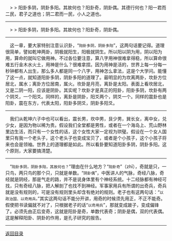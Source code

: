 &emsp;> > 阳卦多阴，阴卦多阳。其故何也？阳卦奇，阴卦偶。其德行何也？阳一君而二民，君子之道也；阴二君而一民，小人之道也。
___
&emsp;> > 阳卦多阴，阴卦多阳。其故何也？阳卦奇，阴卦偶。
___
&emsp;这一章，要大家特别注意认识卦，“``阳卦多阴，阴卦多阳``”，这两句话要记得。道理很简单，譬如乾坤两卦，阴极就阳生，阳极就阴生。所以阳以阴为用，阴以阳为用，算命的就叫它做用神。不过各位要注意，算八字用神很难拿得稳，所以算命很难五行金木水火土，用神是什么？很难拿捏。因为用神是活的，世界上每一分每一秒钟都有人出生，那么多人都是同一个八字，用神怎么拿法，这是个大学问。能懂了这一点，就知道阳卦多阴，阴卦多阳的道理了。最明显的为坎离两卦，坎卦方位居北，属水；离卦方位居南，属火。坎卦是月亮，离卦是太阳。表面上看坎居北，又是二阴一阳，应该是阴卦。其实呢？坎卦才是真正的阳卦，阳卦多阴，坎卦有两个阴爻，一个阳爻。同样的，离卦是阴卦，阳爻两个，阴爻一个。同样的震卦也是阳卦，震在东方，代表太阳，阳卦多阴爻，阴卦多阳爻。 
___
&emsp;我们从乾坤六子中也可以看出，震长男，坎中男，艮少男，巽长女，离中女，兑少女，是因为物以稀为贵。假设我们全堂都是男性，或者在一个海岛上、荒山野林里边生活，而只有一个女性的话，这个女性大家一定视为珙璧。假设在一个女人国里只有我一个老头子，这个老头子也变成宝贝了，或者是个小孩子，这个小孩子将来也会是领袖。世界上的道理都是如此。所以看卦要知道阳卦多阴，阴卦多阳。这个原则，大家要搞清楚。
___
&emsp;“``阳卦多阴，阴卦多阳，其故何也？``”理由在什么地方？“``阳卦奇``”（zhī），奇就是只，一只鸟，两只鸟的那个只，只就是单数。“``阴卦偶``”，中医讲人的气脉，奇经八脉，奇经就是阴经，那是气走的路，并不是说身体里有个神经系统。十二经脉都有神经可找，只有奇经八脉，把人解剖了也找不到神经。军事家用兵有所谓的出奇兵，奇兵就是没有规则的，可是没有规则里头却含有绝对的规则。老子也有这两句话：“``以政治国、以奇用兵。``”其实这两句话不能分开讲，用奇的时候须先用正，不正不能奇。假使把书读偏就不对了，只根据老子的话“``以奇用兵``”，那就变成跛子，变成偏锋了。必须先由正后变奇，这就是阳卦是奇，单数代表奇；阴卦是偶，双的代表偶。这是解释阳卦、阴卦的作用，是孔子研究的报告。
___
[返回目录](../../master/README.md#目录)